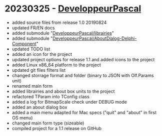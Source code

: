# 20230325 - [DeveloppeurPascal](https://github.com/DeveloppeurPascal)

* added source files from release 1.0 20190824
* updated FR/EN docs
* added submodule "[DeveloppeurPascal/librairies](https://github.com/DeveloppeurPascal/librairies)"
* added submodule "[DeveloppeurPascal/AboutDialog-Delphi-Component](https://github.com/DeveloppeurPascal/AboutDialog-Delphi-Component.git)"
* updated TODO list
* added an icon for the project
* updated project options for release 1.1 and added icons to the project
* added Linux x86_64 platform to the project
* updated git files filters list
* changed storrage format and folder (binary to JSON with Olf.Params unit)
* renamed main form
* added librairies and about box units to the project
* refactored TParam into TConfig class
* added a log for BitmapScale check under DEBUG mode
* added an about dialog box
* added a main menu adapted for Mac specs ("quit" and "about" in first OS menu)
* changed main form type (sizeable)
* compiled project for a 1.1 release on GitHub

